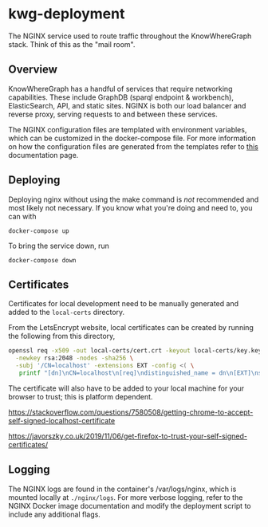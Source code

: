 # kwg-deployment

The NGINX service used to route traffic throughout the KnowWhereGraph stack. Think of this as the "mail room".

## Overview

KnowWhereGraph has a handful of services that require networking capabilities. These include GraphDB (sparql endpoint & workbench), ElasticSearch, API, and static sites. NGINX is both our load balancer and reverse proxy, serving requests to and between these services.

The NGINX configuration files are templated with environment variables, which can be customized in the docker-compose file. For more information on how the configuration files are generated from the templates refer to [this](https://github.com/docker-library/docs/tree/master/nginx#using-environment-variables-in-nginx-configuration-new-in-119) documentation page.

## Deploying

Deploying nginx without using the make command is *not* recommended and most likely not necessary. If you know what you're doing and need to, you can with

`docker-compose up`

To bring the service down, run

`docker-compose down`

## Certificates

Certificates for local development need to be manually generated and added to the `local-certs` directory.

From the LetsEncrypt website, local certificates can be created by running the following from this directory,

```bash
openssl req -x509 -out local-certs/cert.crt -keyout local-certs/key.key \
  -newkey rsa:2048 -nodes -sha256 \
  -subj '/CN=localhost' -extensions EXT -config <( \
   printf "[dn]\nCN=localhost\n[req]\ndistinguished_name = dn\n[EXT]\nsubjectAltName=DNS:localhost\nkeyUsage=digitalSignature\nextendedKeyUsage=serverAuth")
```

The certificate will also have to be added to your local machine for your browser to trust; this is platform dependent.

https://stackoverflow.com/questions/7580508/getting-chrome-to-accept-self-signed-localhost-certificate

https://javorszky.co.uk/2019/11/06/get-firefox-to-trust-your-self-signed-certificates/

## Logging

The NGINX logs are found in the container's /var/logs/nginx, which is mounted locally at `./nginx/logs`. For more verbose logging, refer to the NGINX Docker image documentation and modify the deployment script to include any additional flags.
